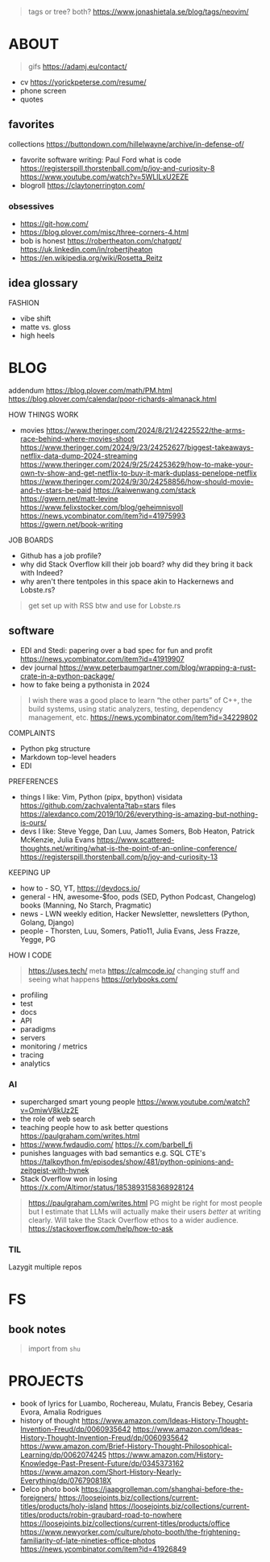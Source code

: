 > tags or tree? both? https://www.jonashietala.se/blog/tags/neovim/

# ABOUT

> gifs https://adamj.eu/contact/

* cv https://yorickpeterse.com/resume/
* phone screen
* quotes

## favorites

collections https://buttondown.com/hillelwayne/archive/in-defense-of/
* favorite software writing: Paul Ford what is code https://registerspill.thorstenball.com/p/joy-and-curiosity-8 https://www.youtube.com/watch?v=5WLlLxU2EZE
* blogroll https://claytonerrington.com/

### obsessives

* https://git-how.com/
* https://blog.plover.com/misc/three-corners-4.html
* bob is honest https://robertheaton.com/chatgpt/ https://uk.linkedin.com/in/robertjheaton
* https://en.wikipedia.org/wiki/Rosetta_Reitz

## idea glossary

FASHION
* vibe shift
* matte vs. gloss
* high heels

# BLOG

addendum https://blog.plover.com/math/PM.html https://blog.plover.com/calendar/poor-richards-almanack.html

HOW THINGS WORK
* movies https://www.theringer.com/2024/8/21/24225522/the-arms-race-behind-where-movies-shoot https://www.theringer.com/2024/9/23/24252627/biggest-takeaways-netflix-data-dump-2024-streaming https://www.theringer.com/2024/9/25/24253629/how-to-make-your-own-tv-show-and-get-netflix-to-buy-it-mark-duplass-penelope-netflix https://www.theringer.com/2024/9/30/24258856/how-should-movie-and-tv-stars-be-paid
https://kaiwenwang.com/stack
https://gwern.net/matt-levine https://www.felixstocker.com/blog/geheimnisvoll https://news.ycombinator.com/item?id=41975993
https://gwern.net/book-writing

JOB BOARDS
* Github has a job profile?
* why did Stack Overflow kill their job board? why did they bring it back with Indeed?
* why aren't there tentpoles in this space akin to Hackernews and Lobste.rs?
> get set up with RSS btw and use for Lobste.rs

## software

* EDI and Stedi: papering over a bad spec for fun and profit https://news.ycombinator.com/item?id=41919907
* dev journal https://www.peterbaumgartner.com/blog/wrapping-a-rust-crate-in-a-python-package/
* how to fake being a pythonista in 2024
> I wish there was a good place to learn “the other parts” of C++, the build systems, using static analyzers, testing, dependency management, etc. https://news.ycombinator.com/item?id=34229802

COMPLAINTS
* Python pkg structure
* Markdown top-level headers
* EDI

PREFERENCES
* things I like: Vim, Python (pipx, bpython) visidata https://github.com/zachvalenta?tab=stars files https://alexdanco.com/2019/10/26/everything-is-amazing-but-nothing-is-ours/
* devs I like: Steve Yegge, Dan Luu, James Somers, Bob Heaton, Patrick McKenzie, Julia Evans https://www.scattered-thoughts.net/writing/what-is-the-point-of-an-online-conference/ https://registerspill.thorstenball.com/p/joy-and-curiosity-13

KEEPING UP
* how to - SO, YT, https://devdocs.io/
* general - HN, awesome-$foo, pods (SED, Python Podcast, Changelog) books (Manning, No Starch, Pragmatic)
* news - LWN weekly edition, Hacker Newsletter, newsletters (Python, Golang, Django)
* people - Thorsten, Luu, Somers, Patio11, Julia Evans, Jess Frazze, Yegge, PG

HOW I CODE
> https://uses.tech/ meta https://calmcode.io/
> changing stuff and seeing what happens https://orlybooks.com/
* profiling
* test
* docs
* API
* paradigms
* servers
* monitoring / metrics
* tracing
* analytics

### AI

* supercharged smart young people https://www.youtube.com/watch?v=OmiwV8kUz2E
* the role of web search
* teaching people how to ask better questions https://paulgraham.com/writes.html
* https://www.fwdaudio.com/ https://x.com/barbell_fi
* punishes languages with bad semantics e.g. SQL CTE's https://talkpython.fm/episodes/show/481/python-opinions-and-zeitgeist-with-hynek
* Stack Overflow won in losing https://x.com/Altimor/status/1853893158368928124
> https://paulgraham.com/writes.html PG might be right for most people but I estimate that LLMs will actually make their users *better* at writing clearly. Will take the Stack Overflow ethos to a wider audience. https://stackoverflow.com/help/how-to-ask

### TIL

Lazygit multiple repos

# FS

## book notes

> import from `shu`

# PROJECTS

* book of lyrics for Luambo, Rochereau, Mulatu, Francis Bebey, Cesaria Evora, Amalia Rodrigues
* history of thought https://www.amazon.com/Ideas-History-Thought-Invention-Freud/dp/0060935642 https://www.amazon.com/Ideas-History-Thought-Invention-Freud/dp/0060935642 https://www.amazon.com/Brief-History-Thought-Philosophical-Learning/dp/0062074245 https://www.amazon.com/History-Knowledge-Past-Present-Future/dp/0345373162 https://www.amazon.com/Short-History-Nearly-Everything/dp/076790818X
* Delco photo book https://jaapgrolleman.com/shanghai-before-the-foreigners/ https://loosejoints.biz/collections/current-titles/products/holy-island https://loosejoints.biz/collections/current-titles/products/robin-graubard-road-to-nowhere https://loosejoints.biz/collections/current-titles/products/office https://www.newyorker.com/culture/photo-booth/the-frightening-familiarity-of-late-nineties-office-photos https://news.ycombinator.com/item?id=41926849
